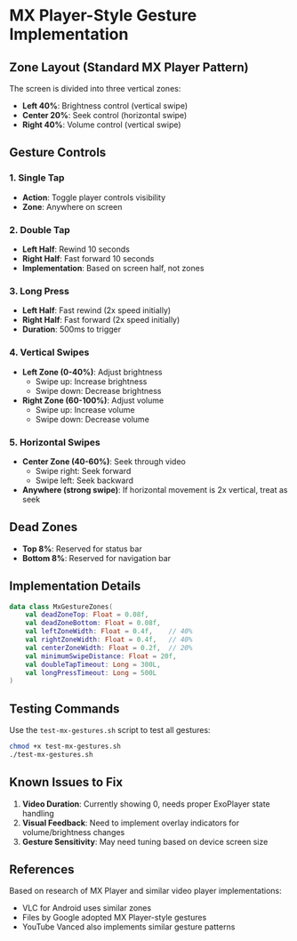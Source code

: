 # MX Player-Style Gesture Implementation

## Zone Layout (Standard MX Player Pattern)

The screen is divided into three vertical zones:
- **Left 40%**: Brightness control (vertical swipe)
- **Center 20%**: Seek control (horizontal swipe) 
- **Right 40%**: Volume control (vertical swipe)

## Gesture Controls

### 1. Single Tap
- **Action**: Toggle player controls visibility
- **Zone**: Anywhere on screen

### 2. Double Tap
- **Left Half**: Rewind 10 seconds
- **Right Half**: Fast forward 10 seconds
- **Implementation**: Based on screen half, not zones

### 3. Long Press
- **Left Half**: Fast rewind (2x speed initially)
- **Right Half**: Fast forward (2x speed initially)
- **Duration**: 500ms to trigger

### 4. Vertical Swipes
- **Left Zone (0-40%)**: Adjust brightness
  - Swipe up: Increase brightness
  - Swipe down: Decrease brightness
- **Right Zone (60-100%)**: Adjust volume
  - Swipe up: Increase volume
  - Swipe down: Decrease volume

### 5. Horizontal Swipes
- **Center Zone (40-60%)**: Seek through video
  - Swipe right: Seek forward
  - Swipe left: Seek backward
- **Anywhere (strong swipe)**: If horizontal movement is 2x vertical, treat as seek

## Dead Zones
- **Top 8%**: Reserved for status bar
- **Bottom 8%**: Reserved for navigation bar

## Implementation Details

```kotlin
data class MxGestureZones(
    val deadZoneTop: Float = 0.08f,
    val deadZoneBottom: Float = 0.08f,
    val leftZoneWidth: Float = 0.4f,    // 40%
    val rightZoneWidth: Float = 0.4f,   // 40%
    val centerZoneWidth: Float = 0.2f,  // 20%
    val minimumSwipeDistance: Float = 20f,
    val doubleTapTimeout: Long = 300L,
    val longPressTimeout: Long = 500L
)
```

## Testing Commands

Use the `test-mx-gestures.sh` script to test all gestures:
```bash
chmod +x test-mx-gestures.sh
./test-mx-gestures.sh
```

## Known Issues to Fix

1. **Video Duration**: Currently showing 0, needs proper ExoPlayer state handling
2. **Visual Feedback**: Need to implement overlay indicators for volume/brightness changes
3. **Gesture Sensitivity**: May need tuning based on device screen size

## References

Based on research of MX Player and similar video player implementations:
- VLC for Android uses similar zones
- Files by Google adopted MX Player-style gestures
- YouTube Vanced also implements similar gesture patterns